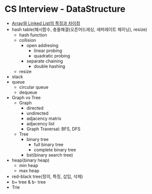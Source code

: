 # CS Interview - DataStructure

- [Array와 Linked List의 특징과 차이점](https://github.com/cow-coding/Keep-going-tech-interview/blob/main/Computer%20Science/DataStructure/1.%20Array%20VS%20Linked%20List.md)
- hash table(해시함수, 충돌해결(오픈어드레싱, 세퍼레이트 체이닝), resize)
    - hash function
    - collision
        - open addresing
            - linear probing
            - quadratic probing
        - separate chaining
            - double hashing
    -   resize 
- stack
- queue
    - circular queue
    - dequeue
- Graph vs Tree
    - Graph
        - directed
        - undirected
        - adjacency matrix
        - adjacency list
        - Graph Traversal: BFS, DFS
    - Tree
        - binary tree
            - full binary tree
            - complete binary tree
        - bst(binary search tree)
- heap(binary heap)
    - min heap
    - max heap
- red-black tree(정의, 특징, 삽입, 삭제)
- b+ tree & b- tree
- Trie
